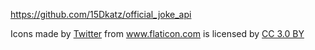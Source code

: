 https://github.com/15Dkatz/official_joke_api
<div>Icons made by <a href="https://www.flaticon.com/authors/twitter" title="Twitter">Twitter</a> from <a href="https://www.flaticon.com/" 			    title="Flaticon">www.flaticon.com</a> is licensed by <a href="http://creativecommons.org/licenses/by/3.0/" 			    title="Creative Commons BY 3.0" target="_blank">CC 3.0 BY</a></div>